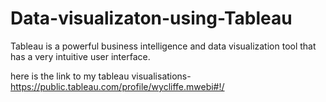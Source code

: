 # Data-visualizaton-using-Tableau

Tableau is a powerful business intelligence and data visualization tool that has a very intuitive user interface.

here is the link to my tableau visualisations-
https://public.tableau.com/profile/wycliffe.mwebi#!/

